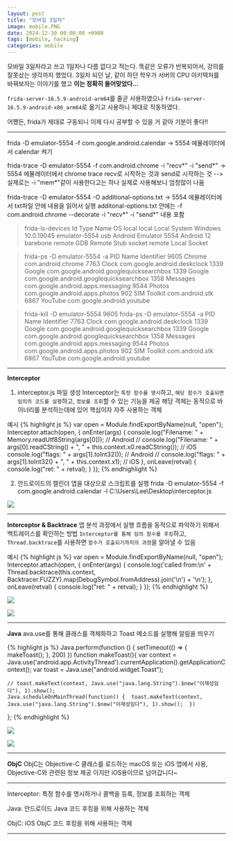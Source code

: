 ```yaml
---
layout: post
title: "모바일 3일차"
image: mobile.PNG
date: 2024-12-30 00:00:00 +0900
tags: [mobile, hacking]
categories: mobile
---
```


모바일 3일차라고 쓰고 1일차나 다름 없다고 적는다.
똑같은 오류가 반복되어서, 강의를 잘못샀는 생각까지 했었다.
3일차 되던 날, 같이 하던 학우가 서버의 CPU 아키텍처를 바꿔보자는 이야기를 했고
**이는 정확히 들어맞았다...** 

`frida-server-16.5.9-android-arm64`를 줄곧 사용하였으나
`frida-server-16.5.9-android-x86_arm64`로 옮기고 사용하니 제대로 작동하였다.

어쨌든, frida가 제대로 구동되니 이제 다시 공부할 수 있을 거 같아 기분이 좋다!!

***

frida -D emulator-5554 -f com.google.android.calendar
-> 5554 에뮬레이터에서 calendar 켜기

frida-trace -D emulator-5554 -f com.android.chrome -i "recv*" -i "send*"
-> 5554 에뮬레이터에서 chrome trace recv로 시작하는 것과 send로 시작하는 것
--> 실제로는 -i "mem*"같이 사용한다고는 하나 실제로 사용해보니 엄청많이 나옴

frida-trace -D emulator-5554 -O additional-options.txt
-> 5554 에뮬레이터에서 txt파일 안에 내용을 읽어서 실행
additonal-options.txt 안에는
-f com.android.chrome --decorate -i "recv*" -i "send*" 내용 포함

>frida-ls-devices
Id             Type    Name                   OS
local          local   Local System           Windows 10.0.19045
emulator-5554  usb     Android Emulator 5554  Android 12
barebone       remote  GDB Remote Stub
socket         remote  Local Socket

>frida-ps -D emulator-5554 -a
PID  Name         Identifier
9605  Chrome       com.android.chrome
7763  Clock        com.google.android.deskclock
1339  Google       com.google.android.googlequicksearchbox
1339  Google       com.google.android.googlequicksearchbox
1358  Messages     com.google.android.apps.messaging
9544  Photos       com.google.android.apps.photos
902  SIM Toolkit  com.android.stk
6867  YouTube      com.google.android.youtube

>frida-kill -D emulator-5554 9605
frida-ps -D emulator-5554 -a
PID  Name         Identifier
7763  Clock        com.google.android.deskclock
1339  Google       com.google.android.googlequicksearchbox
1339  Google       com.google.android.googlequicksearchbox
1358  Messages     com.google.android.apps.messaging
9544  Photos       com.google.android.apps.photos
902  SIM Toolkit  com.android.stk
6867  YouTube      com.google.android.youtube

***

**Interceptor**

1. interceptor.js 파일 생성
Interceptor는 `특정 함수를 명시`하고, `해당 함수가 호출되면 임의의 코드를 실행`하고, `정보를 조회`할 수 있는 기능을 제공
해당 객체는 동적으로 바이너리를 분석하는데에 있어 핵심이자 자주 사용하는 객체

예시
{% highlight js %}
var open = Module.findExportByName(null, "open");
Interceptor.attach(open, {
	onEnter(args) {
		console.log("Filename: " + Memory.readUtf8String(args[0]));	// Android
		// console.log("Filename: " + args[0].readCString() + ", " + this.context.x0.readCString());	// iOS
		console.log("flags: " + args[1].toInt32());	// Android
		// console.log("flags: " + args[1].toInt32() + ", " + this.context.x1);	// iOS
	},
	onLeave(retval) {
		console.log("ret: " + retval);
	}
});
{% endhighlight %}

2. 안드로이드의 캘린더 앱을 대상으로 스크립트를 실행
frida -D emulator-5554 -f com.google.android.calendar -l C:\Users\Lee\Desktop\interceptor.js

![]({{site.baseurl}}/images/mobile/interceptor.png)

***

**Interceptor & Backtrace**
앱 분석 과정에서 실행 흐름을 동적으로 파악하기 위해서 백트레이스를 확인하는 방법
`Interceptor를 통해 임의 함수를 후킹`하고, `Thread.backtrace`를 사용하면 `함수가 호출되기까지의 과정`을 알아낼 수 있음

예시
{% highlight js %}
var open = Module.findExportByName(null, "open");
Interceptor.attach(open, {
	onEnter(args) {
		console.log('called from:\n' + 
			Thread.backtrace(this.context, Backtracer.FUZZY).map(DebugSymbol.fromAddress).join('\n') + '\n');
	},
	onLeave(retval) {
		console.log("ret: " + retval);
	}
});
{% endhighlight %}

![]({{site.baseurl}}/images/mobile/backtrace1.png)

![]({{site.baseurl}}/images/mobile/backtrace2.png)

***

**Java**
ava.use를 통해 클래스를 객체화하고 Toast 메소드를 실행해 알림을 띄우기

{% highlight js %}
Java.perform(function () {
    setTimeout(() => {
        makeToast();
    }, 200)
})
function makeToast(){
    var context = Java.use('android.app.ActivityThread').currentApplication().getApplicationContext();
    var toast = Java.use("android.widget.Toast");
    
    // toast.makeText(context, Java.use("java.lang.String").$new("이재성임다"), 1).show();
    Java.scheduleOnMainThread(function() {  toast.makeText(context, Java.use("java.lang.String").$new("이재성임다"), 1).show();  })
};
{% endhighlight %}

![]({{site.baseurl}}/images/mobile/java1.png)

![]({{site.baseurl}}/images/mobile/java2.png)

***

**ObjC**
ObjC는 Objective-C 클래스를 로드하는 macOS 또는 iOS 앱에서 사용, Objective-C와 관련된 정보 제공
이지만 iOS용이므로 넘어갑니다~

***

Interceptor: 특정 함수를 명시하거나 콜백을 등록, 정보를 조회하는 객체

Java: 안드로이드 Java 코드 후킹을 위해 사용하는 객체

ObjC: iOS ObjC 코드 후킹을 위해 사용하는 객체

***